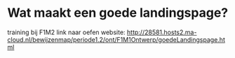 # Wat maakt een goede landingspage?
training bij F1M2
link naar oefen website:
http://28581.hosts2.ma-cloud.nl/bewijzenmap/periode1.2/ont/F1M1Ontwerp/goedeLandingspage.html